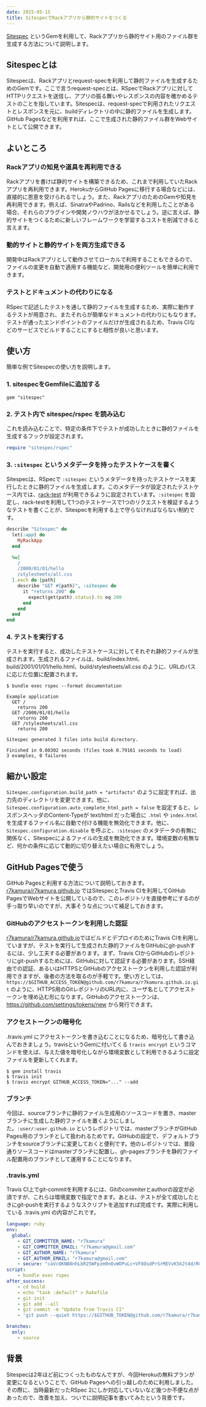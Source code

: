```yaml
---
date: 2015-05-15
title: SitespecでRackアプリから静的サイトをつくる
---
```


[Sitespec](https://github.com/r7kamura/sitespec) というGemを利用して、Rackアプリから静的サイト用のファイル群を生成する方法について説明します。

## Sitespecとは
Sitespecは、Rackアプリとrequest-specを利用して静的ファイルを生成するためのGemです。ここで言うrequest-specとは、RSpecでRackアプリに対してHTTPリクエストを送信し、アプリの振る舞いやレスポンスの内容を確かめるテストのことを指しています。Sitespecは、request-specで利用されたリクエストとレスポンスを元に、buildディレクトリの中に静的ファイルを生成します。GitHub Pagesなどを利用すれば、ここで生成された静的ファイル群をWebサイトとして公開できます。

## よいところ
### Rackアプリの知見や道具を再利用できる
Rackアプリを書けば静的サイトを構築できるため、これまで利用していたRackアプリを再利用できます。HerokuからGitHub Pagesに移行する場合などには、直接的に恩恵を受けられるでしょう。また、RackアプリのためのGemや知見を再利用できます。例えば、SinatraやPadrino、Railsなどを利用したことがある場合、それらのプラグインや開発ノウハウが活かせるでしょう。逆に言えば、静的サイトをつくるために新しいフレームワークを学習するコストを削減できると言えます。

### 動的サイトと静的サイトを両方生成できる
開発中はRackアプリとして動作させてローカルで利用することもできるので、ファイルの変更を自動で適用する機能など、開発用の便利ツールを簡単に利用できます。

### テストとドキュメントの代わりになる
RSpecで記述したテストを通して静的ファイルを生成するため、実際に動作するテストが用意され、またそれらが簡単なドキュメントの代わりにもなります。テストが通ったエンドポイントのファイルだけが生成されるため、Travis CIなどのサービスでビルドすることにすると相性が良いと思います。

## 使い方
簡単な例でSitespecの使い方を説明します。

### 1. sitespecをGemfileに追加する
```rb:Gemfile
gem "sitespec"
```

### 2. テスト内で sitespec/rspec を読み込む
これを読み込むことで、特定の条件下でテストが成功したときに静的ファイルを生成するフックが設定されます。

```rb:spec/spec_helper.rb
require "sitespec/rspec"
```

### 3. `:sitespec` というメタデータを持ったテストケースを書く
Sitespecは、RSpecで `:sitespec` というメタデータを持ったテストケースを実行したときに静的ファイルを生成します。このメタデータが設定されたテストケース内では、[rack-test](https://github.com/brynary/rack-test) が利用できるように設定されています。`:sitespec` を設定し、rack-testを利用して1つのテストケースで1つのリクエストを検証するようなテストを書くことが、Sitespecを利用する上で守らなければならない制約です。

```rb:spec/site_spec.rb
describe "Sitespec" do
  let(:app) do
    MyRackApp
  end

  %w[
    /
    /2000/01/01/hello
    /stylesheets/all.css
  ].each do |path|
    describe "GET #{path}", :sitespec do
      it "returns 200" do
        expect(get(path).status).to eq 200
      end
    end
  end
end
```

### 4. テストを実行する
テストを実行すると、成功したテストケースに対してそれぞれ静的ファイルが生成されます。生成されるファイルは、build/index.html、build/2001/01/01/hello.html、build/stylesheets/all.css のように、URLのパスに応じた位置に配置されます。

```
$ bundle exec rspec --format documentation

Example application
  GET /
    returns 200
  GET /2000/01/01/hello
    returns 200
  GET /stylesheets/all.css
    returns 200

Sitespec generated 3 files into build directory.

Finished in 0.08302 seconds (files took 0.79161 seconds to load)
3 examples, 0 failures
```

## 細かい設定
`Sitespec.configuration.build_path = "artifacts"` のように設定すれば、出力先のディレクトリを変更できます。他に、`Sitespec.configuration.auto_complete_html_path = false` を設定すると、レスポンスヘッダのContent-Typeが text/html だった場合に `.html` や `index.html` を生成するファイル名に自動で付ける機能を無効化できます。他に、`Sitespec.configuration.disable` を呼ぶと、`:sitespec` のメタデータの有無に関係なく、Sitespecによるファイルの生成を無効化できます。環境変数の有無など、何かの条件に応じて動的に切り替えたい場合に有用でしょう。

## GitHub Pagesで使う
GitHub Pagesと利用する方法について説明しておきます。[r7kamura/r7kamura.github.io](https://github.com/r7kamura/r7kamura.github.io) ではSitespecとTravis CIを利用してGitHub PagesでWebサイトを公開しているので、このレポジトリを直接参考にするのが手っ取り早いのですが、大事そうな点について補足しておきます。

### GitHubのアクセストークンを利用した認証
[r7kamura/r7kamura.github.io](https://github.com/r7kamura/r7kamura.github.io)ではビルドとデプロイのためにTravis CIを利用していますが、テストを実行して生成された静的ファイルをGitHubにgit-pushするには、少し工夫する必要があります。まず、Travis CIからGitHubのレポジトリにgit-pushするためには、GitHubに対して認証する必要があります。SSH経由での認証、あるいはHTTPSとGitHubのアクセストークンを利用した認証が利用できますが、後者の方法を取るのが手軽です。使い方としては、`https://$GITHUB_ACCESS_TOKEN@github.com/r7kamura/r7kamura.github.io.git` のように、HTTPS用のGitレポジトリのURL内に、ユーザ名としてアクセストークンを埋め込む形になります。GitHubのアクセストークンは、https://github.com/settings/tokens/new から発行できます。

### アクセストークンの暗号化
.travis.yml にアクセストークンを書き込むことになるため、暗号化して書き込んでおきましょう。travisというGemに付いてくる `travis encrypt` というコマンドを使えば、与えた値を暗号化しながら環境変数として利用できるように設定ファイルを更新してくれます。

```
$ gem install travis
$ travis init
$ travis encrypt GITHUB_ACCESS_TOKEN="..." --add
```

### ブランチ
今回は、sourceブランチに静的ファイル生成用のソースコードを置き、masterブランチに生成した静的ファイルを置くようにしました。`:user/:user.github.io` というレポジトリでは、masterブランチがGitHub Pages用のブランチとして扱われるためです。GitHubの設定で、デフォルトブランチをsourceブランチに変更しておくと便利です。他のレポジトリでは、普段通りソースコードはmasterブランチに配置し、gh-pagesブランチを静的ファイル配置用のブランチとして運用することになります。

### .travis.yml
Travis CI上でgit-commitを利用するには、Gitのcommiterとauthorの設定が必須ですが、これらは環境変数で指定できます。あとは、テストが全て成功したときにgit-pushを実行するようなスクリプトを追加すれば完成です。実際に利用している .travis.yml の内容がこれです。

```yaml:.travis.yml
language: ruby
env:
  global:
    - GIT_COMMITTER_NAME: "r7kamura"
    - GIT_COMMITTER_EMAIL: "r7kamura@gmail.com"
    - GIT_AUTHOR_NAME: "r7kamura"
    - GIT_AUTHOR_EMAIL: "r7kamura@gmail.com"
    - secure: "caVcOKNB8nhLbR25WFpzm9nOvWOPuLc+VF8OsdPrSrMEVvK5k2t4d/RGSzVzOnr54kQNJs5ttcaKVXwkyl1dnKrxzwxE7Z3QEF4XjqaOMuJeJ6qatNe4hco9w2DEqPzIfOzt/zjwPa58ZYfAgolP9kF5m5iwN/jaNYRjKt40dUI="
script:
    - bundle exec rspec
after_success:
    - cd build
    - echo "task :default" > Rakefile
    - git init
    - git add --all
    - git commit -m "Update from Travis CI"
    - 'git push --quiet https://$GITHUB_TOKEN@github.com/r7kamura/r7kamura.github.io.git master -f 2> /dev/null'

branches:
  only:
    - source
```

## 背景
Sitespecは2年ほど前につくったものなんですが、今回Herokuの無料プランが変更になるということで、GitHub Pagesへの引っ越しのために利用しました。その際に、当時最新だったRSpec 2にしか対応していないなど幾つか不便な点があったので、改善を加え、ついでに説明記事を書いてみたという背景です。
